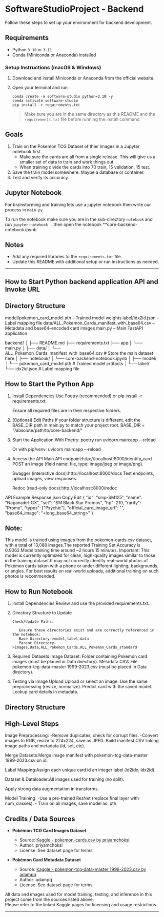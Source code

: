 # SoftwareStudioProject - Backend

Follow these steps to set up your environment for backend development.

## Requirements

- Python `3.10` or `3.11`
- Conda (Miniconda or Anaconda) installed

### Setup Instructions (macOS & Windows)

1. Download and install Miniconda or Anaconda from the official website.
2. Open your terminal and run:

   ```
   conda create -n software-studio python=3.10 -y
   conda activate software-studio
   pip install -r requirements.txt
   ```

   > Make sure you are in the same directory as this README and the `requirements.txt` file before running the install command.

## Goals

1. Train on the Pokemon TCG Dataset of thier images in a Jupyter notebook first.
   - Make sure the cards are all from a single release. This will give us a smaller set of data to train and work things out.
   - When training divide the cards into 70 train, 15 validation, 15 test.
2. Save the train model somewhere. Maybe a database or container.
3. Test and verify its accuracy. 

## Jupyter Notebook

For brainstorming and training lets use a jupyter notebook then write our process in `main.py`.

To run the notebook make sure you are in the sub-directory `notebook` and run `jupyter-notebook .` then open the notebook **core-backend-notebook.ipynb`

## Notes

- Add any required libraries to the `requirements.txt` file.
- Update this README with additional setup or run instructions as needed.


----------------------------------------------------------------------------------------------------------------------------------------------



## How to Start Python backend application API and Invoke URL

## Directory Structure
   model/pokemon_card_model.pth – Trained model weights
   label/idx2id.json – Label mapping file
   data/ALL_Pokemon_Cards_manifest_with_base64.csv – Metadata and base64-encoded card images
   main.py – Main FastAPI application

   backend/
│
├── README.md
├── requirements.txt
├── app
│   └── main.py
│
├── data/
│   └── ALL_Pokemon_Cards_manifest_with_base64.csv       # Store the main dataset here
│
├── notebook/
│   └── core-backend-notebook.ipynb
│
├── model/
│   └── pokemon_card_model.pth     # Trained model artifacts
│
└── label/
    └── idx2id.json                # Label mapping file


## How to Start the Python App
   1. Install Dependencies
         Use Poetry (recommended) or pip install -r requirements.txt.

         Ensure all required files are in their respective folders.

   2. (Optional) Edit Paths
         If your folder structure is different, edit the BASE_DIR path in main.py to match your project root.
         BASE_DIR = "/absolute/path/to/core-backend/"

   3. Start the Application
         With Poetry:
         poetry run uvicorn main:app --reload
   
         Or with pip/venv:
         uvicorn main:app --reload

   4. Access the API
         Main API endpoint:http://localhost:8000/identify_card
         POST an image (field name: file, type: image/jpeg or image/png).

         Swagger (interactive docs):http://localhost:8000/docs
         Test endpoints, upload images, view responses.

         Redoc (read-only docs):http://localhost:8000/redoc

API Example Response
json
Copy
Edit
{
  "id": "smp-SM125",
  "name": "Naganadel-GX",
  "set": "SM Black Star Promos",
  "hp": 210,
  "rarity": "Promo",
  "types": ["Psychic"],
  "official_card_image_url": "",
  "base64_image": "<long_base64_string>"
}

## Note:
This model is trained using images from the pokemon-cards.csv dataset, with a total of 13,088 images.The reported Training Set Accuracy is 0.9362.Model training time around ~2 hours 15 minutes.
Important: This model is currently optimized for clean, high-quality images similar to those in the training dataset.It may not correctly identify real-world photos of Pokémon cards taken with a phone or under different lighting, backgrounds, or angles. For best results on real-world uploads, additional training on such photos is recommended.


## How to Run Notebook
  1. Install Dependencies
         Review and use the provided requirements.txt.

  2. Directory Structure to Update

         Check/Update Paths:

            Ensure these directories exist and are correctly referenced in the notebook:
            Base Directory->model,label,data
            Parent Directory->images,Data,ALL_Pokemon_Cards,ALL_Pokemon_Cards_standard

   3. Required Datasets
         Image Dataset: Folder containing Pokemon card images (must be placed in Data directory).
         Metadata CSV: File pokemon-tcg-data-master 1999-2023.csv (must be placed in Data directory).

   4. Testing via Image Upload
         Upload or select an image.
         Use the same preprocessing (resize, normalize).
         Predict card with the saved model.
         Lookup card details in metadata.

## Directory Structure

## High-Level Steps
   Image Preprocessing:
      -Remove duplicates, check for corrupt files.
      -Convert images to RGB, resize to 224x224, save as JPEG.
   Build manifest CSV linking image paths and metadata (id, set, etc).

   Merge Datasets:Merge image manifest with pokemon-tcg-data-master 1999-2023.csv on id.

   Label Mapping:Assign each unique card id an integer label (id2idx, idx2id).

   Dataset & Dataloader:All images used for training (no split).

   Apply strong data augmentation in transforms.

   Model Training:
      -Use a pre-trained ResNet (replace final layer with num_classes).
      - Train on all images, save model as .pth.

      
## Credits / Data Sources

- **Pokémon TCG Card Images Dataset**
  - Source: [Kaggle - pokemon-cards.csv by priyamchoksi](https://www.kaggle.com/datasets/priyamchoksi/pokemon-cards)
  - Author: priyamchoksi
  - License: See dataset page for terms

- **Pokémon Card Metadata Dataset**
  - Source: [Kaggle - pokemon-tcg-data-master 1999-2023.csv by adampq](https://www.kaggle.com/datasets/adampq/pokemon-tcg-all-cards-1999-2023)
  - Author: adampq
  - License: See dataset page for terms

All data and images used for model training, testing, and inference in this project come from the sources listed above.  
Please refer to the linked Kaggle pages for licensing and usage restrictions.

----------------------------------------------------------------------------------------------------------------------------------------------

